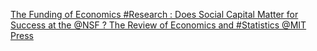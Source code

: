 [The Funding of Economics #Research : Does Social Capital Matter for Success at the @NSF ?   The Review of Economics and #Statistics   @MIT Press](https://qi.tc/qi/112049)